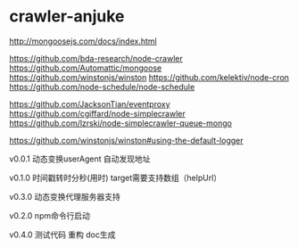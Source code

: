 # crawler-anjuke
http://mongoosejs.com/docs/index.html

https://github.com/bda-research/node-crawler
https://github.com/Automattic/mongoose
https://github.com/winstonjs/winston
https://github.com/kelektiv/node-cron
https://github.com/node-schedule/node-schedule

https://github.com/JacksonTian/eventproxy
https://github.com/cgiffard/node-simplecrawler
https://github.com/lzrski/node-simplecrawler-queue-mongo

https://github.com/winstonjs/winston#using-the-default-logger


v0.0.1
动态变换userAgent
自动发现地址

v0.1.0
时间戳转时分秒(用时)
target需要支持数组（helpUrl）

v0.3.0
动态变换代理服务器支持

v0.2.0
npm命令行启动

v0.4.0
测试代码
重构
doc生成
